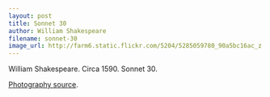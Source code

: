 ```yaml
---
layout: post
title: Sonnet 30
author: William Shakespeare
filename: sonnet-30
image_url: http://farm6.static.flickr.com/5204/5285059780_90a5bc16ac_z.jpg
---
```


William Shakespeare.  Circa 1590.  Sonnet 30.

[Photography source](http://www.flickr.com/photos/rkarthick/5285059780/).